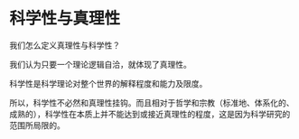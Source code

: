 # 科学性与真理性

我们怎么定义真理性与科学性？

我们认为只要一个理论逻辑自洽，就体现了真理性。

科学性是科学理论对整个世界的解释程度和能力及限度。

所以，科学性不必然和真理性挂钩。而且相对于哲学和宗教（标准地、体系化的、成熟的），科学性在本质上并不能达到或接近真理性的程度，这是因为科学研究的范围所局限的。
